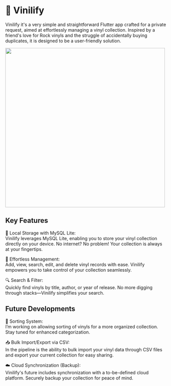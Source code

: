 # 📀 Vinilify

Vinilify it's a very simple and straightforward Flutter app crafted for a private request, aimed at effortlessly managing a vinyl collection. Inspired by a friend's love for Rock vinyls and the struggle of accidentally buying duplicates, it is designed to be a user-friendly solution.

<img src="resources/VinilifyClip.gif" width="500"/>

## Key Features

📂 Local Storage with MySQL Lite:  
Vinilify leverages MySQL Lite, enabling you to store your vinyl collection directly on your device. No internet? No problem! Your collection is always at your fingertips.  
  
📝 Effortless Management:  
Add, view, search, edit, and delete vinyl records with ease. Vinilify empowers you to take control of your collection seamlessly.  
  
🔍 Search & Filter:  
Quickly find vinyls by title, author, or year of release. No more digging through stacks—Vinilify simplifies your search.  
  
## Future Developments

🔄 Sorting System:  
I’m working on allowing sorting of vinyls for a more organized collection. Stay tuned for enhanced categorization.  
  
📥 Bulk Import/Export via CSV:  
In the pipeline is the ability to bulk import your vinyl data through CSV files and export your current collection for easy sharing.  
  
☁️ Cloud Synchronization (Backup):  
Vinilify's future includes synchronization with a to-be-defined cloud platform. Securely backup your collection for peace of mind.
